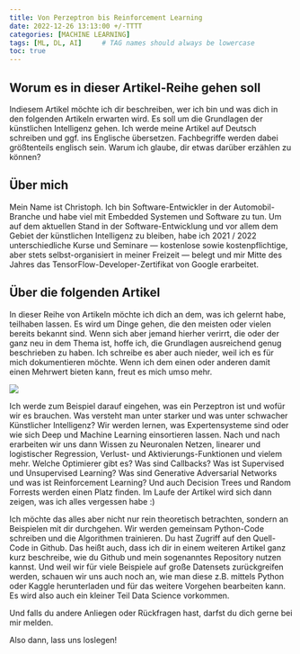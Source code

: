 ```yaml
---
title: Von Perzeptron bis Reinforcement Learning
date: 2022-12-26 13:13:00 +/-TTTT
categories: [MACHINE LEARNING]
tags: [ML, DL, AI]     # TAG names should always be lowercase
toc: true
---
```



## Worum es in dieser Artikel-Reihe gehen soll
Indiesem Artikel möchte ich dir beschreiben, wer ich bin und was dich in den folgenden Artikeln erwarten wird. Es soll um die Grundlagen der künstlichen Intelligenz gehen. Ich werde meine Artikel auf Deutsch schreiben und ggf. ins Englische übersetzen. Fachbegriffe werden dabei größtenteils englisch sein. Warum ich glaube, dir etwas darüber erzählen zu können?

## Über mich
Mein Name ist Christoph. Ich bin Software-Entwickler in der Automobil-Branche und habe viel mit Embedded Systemen und Software zu tun. Um auf dem aktuellen Stand in der Software-Entwicklung und vor allem dem Gebiet der künstlichen Intelligenz zu bleiben, habe ich 2021 / 2022 unterschiedliche Kurse und Seminare — kostenlose sowie kostenpflichtige, aber stets selbst-organisiert in meiner Freizeit — belegt und mir Mitte des Jahres das TensorFlow-Developer-Zertifikat von Google erarbeitet.

## Über die folgenden Artikel
In dieser Reihe von Artikeln möchte ich dich an dem, was ich gelernt habe, teilhaben lassen. Es wird um Dinge gehen, die den meisten oder vielen bereits bekannt sind. Wenn sich aber jemand hierher verirrt, die oder der ganz neu in dem Thema ist, hoffe ich, die Grundlagen ausreichend genug beschrieben zu haben. Ich schreibe es aber auch nieder, weil ich es für mich dokumentieren möchte. Wenn ich dem einen oder anderen damit einen Mehrwert bieten kann, freut es mich umso mehr.

![](https://miro.medium.com/v2/resize:fit:1100/format:webp/1*BlpCbI_b-wzHVlW3IpHDkA.png)

Ich werde zum Beispiel darauf eingehen, was ein Perzeptron ist und wofür wir es brauchen. Was versteht man unter starker und was unter schwacher Künstlicher Intelligenz? Wir werden lernen, was Expertensysteme sind oder wie sich Deep und Machine Learning einsortieren lassen.
Nach und nach erarbeiten wir uns dann Wissen zu Neuronalen Netzen, linearer und logistischer Regression, Verlust- und Aktivierungs-Funktionen und vielem mehr. Welche Optimierer gibt es? Was sind Callbacks? Was ist Supervised und Unsupervised Learning? Was sind Generative Adversarial Networks und was ist Reinforcement Learning? Und auch Decision Trees und Random Forrests werden einen Platz finden. Im Laufe der Artikel wird sich dann zeigen, was ich alles vergessen habe :)

Ich möchte das alles aber nicht nur rein theoretisch betrachten, sondern an Beispielen mit dir durchgehen. Wir werden gemeinsam Python-Code schreiben und die Algorithmen trainieren. Du hast Zugriff auf den Quell-Code in Github. Das heißt auch, dass ich dir in einem weiteren Artikel ganz kurz beschreibe, wie du Github und mein sogenanntes Repository nutzen kannst. Und weil wir für viele Beispiele auf große Datensets zurückgreifen werden, schauen wir uns auch noch an, wie man diese z.B. mittels Python oder Kaggle herunterladen und für das weitere Vorgehen bearbeiten kann. Es wird also auch ein kleiner Teil Data Science vorkommen.

Und falls du andere Anliegen oder Rückfragen hast, darfst du dich gerne bei mir melden.

Also dann, lass uns loslegen!
